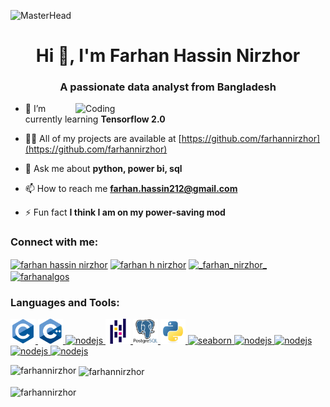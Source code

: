 ![MasterHead](https://i0.wp.com/www.sciencenews.org/wp-content/uploads/2023/04/040823_chatgpt_feat.gif?fit=1024%2C576&ssl=1)
<h1 align="center">Hi 👋, I'm Farhan Hassin Nirzhor</h1>
<h3 align="center">A passionate data analyst from Bangladesh</h3>
<img align="right" alt="Coding" width="400" src="https://cdn.prod.website-files.com/667460ccc43a88651a3236c3/66cd00773b43b2e53bfc4549_60d35967a853a1b14851703b_All%2520the%2520data%2520(1).gif">

- 🌱 I’m currently learning **Tensorflow 2.0**

- 👨‍💻 All of my projects are available at [https://github.com/farhannirzhor](https://github.com/farhannirzhor)

- 💬 Ask me about **python, power bi, sql**

- 📫 How to reach me **farhan.hassin212@gmail.com**

- ⚡ Fun fact **I think I am on my power-saving mod**

<h3 align="left">Connect with me:</h3>
<p align="left">
<a href="https://linkedin.com/in/farhan hassin nirzhor" target="blank"><img align="center" src="https://raw.githubusercontent.com/rahuldkjain/github-profile-readme-generator/master/src/images/icons/Social/linked-in-alt.svg" alt="farhan hassin nirzhor" height="30" width="40" /></a>
<a href="https://fb.com/farhan h nirzhor" target="blank"><img align="center" src="https://raw.githubusercontent.com/rahuldkjain/github-profile-readme-generator/master/src/images/icons/Social/facebook.svg" alt="farhan h nirzhor" height="30" width="40" /></a>
<a href="https://instagram.com/_farhan_nirzhor_" target="blank"><img align="center" src="https://raw.githubusercontent.com/rahuldkjain/github-profile-readme-generator/master/src/images/icons/Social/instagram.svg" alt="_farhan_nirzhor_" height="30" width="40" /></a>
<a href="https://codeforces.com/profile/farhanalgos" target="blank"><img align="center" src="https://raw.githubusercontent.com/rahuldkjain/github-profile-readme-generator/master/src/images/icons/Social/codeforces.svg" alt="farhanalgos" height="30" width="40" /></a>
</p>

<h3 align="left">Languages and Tools:</h3>
<p align="left"> <a href="https://www.cprogramming.com/" target="_blank" rel="noreferrer"> <img src="https://raw.githubusercontent.com/devicons/devicon/master/icons/c/c-original.svg" alt="c" width="40" height="40"/> </a> <a href="https://www.w3schools.com/cpp/" target="_blank" rel="noreferrer"> <img src="https://raw.githubusercontent.com/devicons/devicon/master/icons/cplusplus/cplusplus-original.svg" alt="cplusplus" width="40" height="40"/> </a> <a href="https://www.mathworks.com/" target="_blank" rel="noreferrer"> <img src="https://upload.wikimedia.org/wikipedia/commons/thumb/8/87/Sql_data_base_with_logo.png/640px-Sql_data_base_with_logo.png" alt="nodejs" width="40" height="40"/> </a> <a href="https://pandas.pydata.org/" target="_blank" rel="noreferrer"> <img src="https://raw.githubusercontent.com/devicons/devicon/2ae2a900d2f041da66e950e4d48052658d850630/icons/pandas/pandas-original.svg" alt="pandas" width="40" height="40"/> </a> <a href="https://www.postgresql.org" target="_blank" rel="noreferrer"> <img src="https://raw.githubusercontent.com/devicons/devicon/master/icons/postgresql/postgresql-original-wordmark.svg" alt="postgresql" width="40" height="40"/> </a> <a href="https://www.python.org" target="_blank" rel="noreferrer"> <img src="https://raw.githubusercontent.com/devicons/devicon/master/icons/python/python-original.svg" alt="python" width="40" height="40"/> </a> <a href="https://seaborn.pydata.org/" target="_blank" rel="noreferrer"> <img src="https://seaborn.pydata.org/_images/logo-mark-lightbg.svg" alt="seaborn" width="40" height="40"/> <img src="https://upload.wikimedia.org/wikipedia/commons/thumb/7/73/Microsoft_Excel_2013-2019_logo.svg/881px-Microsoft_Excel_2013-2019_logo.svg.png" alt="nodejs" width="40" height="40"/> <img src="https://imovo.com/wp-content/uploads/2023/12/PowerBI.png" alt="nodejs" width="40" height="40"/> <img src="https://pbs.twimg.com/profile_images/1286005234314162177/O31-t0pD_400x400.jpg" alt="nodejs" width="40" height="40"/> <img src="https://media.licdn.com/dms/image/D4D12AQFq38cGkv_oHQ/article-cover_image-shrink_600_2000/0/1679493396295?e=2147483647&v=beta&t=VbHivrsD3KbirknCmH5nq0TIEZxtIi7u2PuZXXiOYow" alt="nodejs" width="40" height="40"/> </a> </p>

<p><img align="left" src="https://github-readme-stats.vercel.app/api/top-langs?username=farhannirzhor&show_icons=true&locale=en&layout=compact" alt="farhannirzhor" /></p>

<p>&nbsp;<img align="center" src="https://github-readme-stats.vercel.app/api?username=farhannirzhor&show_icons=true&locale=en" alt="farhannirzhor" /></p>

<p><img align="center" src="https://github-readme-streak-stats.herokuapp.com/?user=farhannirzhor&" alt="farhannirzhor" /></p>

